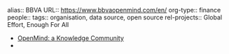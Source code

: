 alias:: BBVA
URL:: https://www.bbvaopenmind.com/en/
org-type:: finance
people::
tags:: organisation, data source, open source
rel-projects:: Global Effort, Enough For All

- [OpenMind: a Knowledge Community](https://www.bbvaopenmind.com/en/)
-